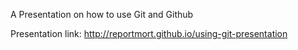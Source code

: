 A Presentation on how to use Git and Github

Presentation link: http://reportmort.github.io/using-git-presentation

